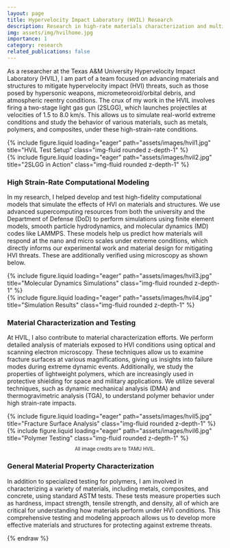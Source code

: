 ```yaml
---
layout: page
title: Hypervelocity Impact Laboratory (HVIL) Research
description: Research in high-rate materials characterization and multiscale numerical modeling for hypervelocity impact threats.
img: assets/img/hvilhome.jpg
importance: 1
category: research
related_publications: false
---
```


As a researcher at the Texas A&M University Hypervelocity Impact Laboratory (HVIL), I am part of a team focused on advancing materials and structures to mitigate hypervelocity impact (HVI) threats, such as those posed by hypersonic weapons, micrometeoroid/orbital debris, and atmospheric reentry conditions. The crux of my work in the HVIL involves firing a two-stage light gas gun (2SLGG), which launches projectiles at velocities of 1.5 to 8.0 km/s. This allows us to simulate real-world extreme conditions and study the behavior of various materials, such as metals, polymers, and composites, under these high-strain-rate conditions.

<div class="row">
    <div class="col-sm mt-3 mt-md-0">
        {% include figure.liquid loading="eager" path="assets/images/hvil1.jpg" title="HViL Test Setup" class="img-fluid rounded z-depth-1" %}
    </div>
    <div class="col-sm mt-3 mt-md-0">
        {% include figure.liquid loading="eager" path="assets/images/hvil2.jpg" title="2SLGG in Action" class="img-fluid rounded z-depth-1" %}
    </div>
</div>

### High Strain-Rate Computational Modeling

In my research, I helped develop and test high-fidelity computational models that simulate the effects of HVI on materials and structures. We use advanced supercomputing resources from both the university and the Department of Defense (DoD) to perform simulations using finite element models, smooth particle hydrodynamics, and molecular dynamics (MD) codes like LAMMPS. These models help us predict how materials will respond at the nano and micro scales under extreme conditions, which directly informs our experimental work and material design for mitigating HVI threats. These are additionally verified using microscopy as shown below.

<div class="row">
    <div class="col-sm mt-3 mt-md-0">
        {% include figure.liquid loading="eager" path="assets/images/hvil3.jpg" title="Molecular Dynamics Simulations" class="img-fluid rounded z-depth-1" %}
    </div>
    <div class="col-sm mt-3 mt-md-0">
        {% include figure.liquid loading="eager" path="assets/images/hvil4.jpg" title="Simulation Results" class="img-fluid rounded z-depth-1" %}
    </div>
</div>

### Material Characterization and Testing

At HVIL, I also contribute to material characterization efforts. We perform detailed analysis of materials exposed to HVI conditions using optical and scanning electron microscopy. These techniques allow us to examine fracture surfaces at various magnifications, giving us insights into failure modes during extreme dynamic events. Additionally, we study the properties of lightweight polymers, which are increasingly used in protective shielding for space and military applications. We utilize several techniques, such as dynamic mechanical analysis (DMA) and thermogravimetric analysis (TGA), to understand polymer behavior under high strain-rate impacts.

<div class="row">
    <div class="col-sm mt-3 mt-md-0">
        {% include figure.liquid loading="eager" path="assets/images/hvil5.jpg" title="Fracture Surface Analysis" class="img-fluid rounded z-depth-1" %}
    </div>
    <div class="col-sm mt-3 mt-md-0">
        {% include figure.liquid loading="eager" path="assets/images/hvil6.jpg" title="Polymer Testing" class="img-fluid rounded z-depth-1" %}
    </div>
</div>
<div class="caption" style="font-size: 0.8em; text-align: center; margin-top: 10px;">
    All image credits are to TAMU HVIL.
</div>

### General Material Property Characterization

In addition to specialized testing for polymers, I am involved in characterizing a variety of materials, including metals, composites, and concrete, using standard ASTM tests. These tests measure properties such as hardness, impact strength, tensile strength, and density, all of which are critical for understanding how materials perform under HVI conditions. This comprehensive testing and modeling approach allows us to develop more effective materials and structures for protecting against extreme threats.

{% endraw %}
